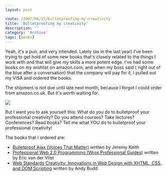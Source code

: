 ```yaml
---
layout: post

route: /2007/06/15/bulletproofing-my-creativity
title: 'Bulletproofing my creativity'
description: ''
category: 'Archive'
tags: [books]
---
```


Yeah, it's a pun, and very intended. Lately (as in the last year) I've been
trying to get hold of some new books that's closely related to the things I work
with and that will give my skills a more potent edge. I've had some books on my
wishlist on amazon.com, and when my boss said ( right out of the blue after a
conversation) that the company will pay for it, I pulled out my VISA and ordered
the books.

The shipment is not due until late next month, because I forgot I could order
from amazon.co.uk. But it's worth waiting for.

<img src="/img/blog/img19e321279da6d7a5b13fa323b143ab74.jpg" class="ph"/>

But I want you to ask yourself this: What do you do to bulletproof your
professional creativity? Do you attend courses? Take lectures? Conferences? Read
books? Tell me what YOU do to bulletproof your professional creativity!

The books that I ordered are:

- <a class="ph" target="_blank" rel="noopener noreferrer" href="http://tinyurl.com/2yx4sf">Bulletproof
  Ajax (Voices That Matter)</a> written by Jeremy Keith
- <a class="ph" target="_blank" rel="noopener noreferrer" href="http://tinyurl.com/2fn7ob">Professional
  Web 2.0 Programming (Wrox Professional Guides)</a> written by Eric van der
  Vlist
- <a class="ph" target="_blank" rel="noopener noreferrer" href="http://tinyurl.com/2ah8sh">Web
  Standards Creativity: Innovations in Web Design with XHTML, CSS, and DOM
  Scripting</a> written by Andy Budd
